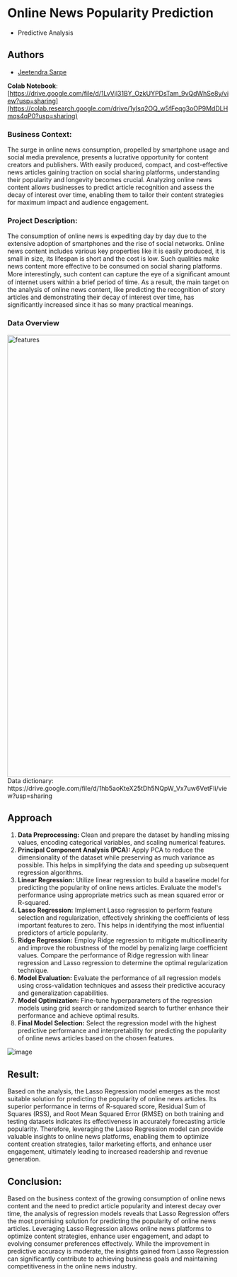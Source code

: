 
# Online News Popularity Prediction
 - Predictive Analysis




## Authors

- [Jeetendra Sarpe](https://github.com/jtndr26)

**Colab Notebook**:
[https://drive.google.com/file/d/1LvVjl31BY_OzkUYPDsTam_9vQdWhSe8y/view?usp=sharing](https://colab.research.google.com/drive/1yIsq2OQ_w5fFeqg3oOP9MdDLHmqs4qP0?usp=sharing)

### Business Context:
The surge in online news consumption, propelled by smartphone usage and social media prevalence, presents a lucrative opportunity for content creators and publishers. With easily produced, compact, and cost-effective news articles gaining traction on social sharing platforms, understanding their popularity and longevity becomes crucial. Analyzing online news content allows businesses to predict article recognition and assess the decay of interest over time, enabling them to tailor their content strategies for maximum impact and audience engagement.

### Project Description:
The consumption of online news is expediting day by day due to the extensive adoption of smartphones and the rise of social networks. Online news content includes various key properties like it is easily produced, it is small in size, its lifespan is short and the cost is low. Such qualities make news content more effective to be consumed on social sharing platforms. More interestingly, such content can capture the eye of a signiﬁcant amount of internet users within a brief period of time. As a result, the main target on the analysis of online news content, like predicting the recognition of story articles and demonstrating their decay of interest over time, has significantly increased since it has so many practical meanings.

### Data Overview

<img width="998" alt="features" src="https://github.com/jtndr26/News-Prediction/assets/78334379/8ea8758f-a55d-45c0-b280-41789ce57e99">
Data dictionary:
https://drive.google.com/file/d/1hb5aoKteX25tDh5NQpW_Vx7uw6VetFIi/view?usp=sharing

## Approach

1. **Data Preprocessing:** Clean and prepare the dataset by handling missing values, encoding categorical variables, and scaling numerical features.
2. **Principal Component Analysis (PCA):** Apply PCA to reduce the dimensionality of the dataset while preserving as much variance as possible. This helps in simplifying the data and speeding up subsequent regression algorithms.
3. **Linear Regression:** Utilize linear regression to build a baseline model for predicting the popularity of online news articles. Evaluate the model's performance using appropriate metrics such as mean squared error or R-squared.
4. **Lasso Regression:** Implement Lasso regression to perform feature selection and regularization, effectively shrinking the coefficients of less important features to zero. This helps in identifying the most influential predictors of article popularity.
5. **Ridge Regression:** Employ Ridge regression to mitigate multicollinearity and improve the robustness of the model by penalizing large coefficient values. Compare the performance of Ridge regression with linear regression and Lasso regression to determine the optimal regularization technique.
6. **Model Evaluation:** Evaluate the performance of all regression models using cross-validation techniques and assess their predictive accuracy and generalization capabilities.
7. **Model Optimization:** Fine-tune hyperparameters of the regression models using grid search or randomized search to further enhance their performance and achieve optimal results.
8. **Final Model Selection:** Select the regression model with the highest predictive performance and interpretability for predicting the popularity of online news articles based on the chosen features.

![image](https://github.com/jtndr26/News-Prediction/assets/78334379/5905652e-d7de-4c7f-b161-fecfb9f97cbe)


## **Result**: 

Based on the analysis, the Lasso Regression model emerges as the most suitable solution for predicting the popularity of online news articles. Its superior performance in terms of R-squared score, Residual Sum of Squares (RSS), and Root Mean Squared Error (RMSE) on both training and testing datasets indicates its effectiveness in accurately forecasting article popularity. Therefore, leveraging the Lasso Regression model can provide valuable insights to online news platforms, enabling them to optimize content creation strategies, tailor marketing efforts, and enhance user engagement, ultimately leading to increased readership and revenue generation.

## **Conclusion**:
Based on the business context of the growing consumption of online news content and the need to predict article popularity and interest decay over time, the analysis of regression models reveals that Lasso Regression offers the most promising solution for predicting the popularity of online news articles. Leveraging Lasso Regression allows online news platforms to optimize content strategies, enhance user engagement, and adapt to evolving consumer preferences effectively. While the improvement in predictive accuracy is moderate, the insights gained from Lasso Regression can significantly contribute to achieving business goals and maintaining competitiveness in the online news industry.
